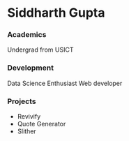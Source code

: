 # Siddharth Gupta

### Academics

Undergrad from USICT

### Development

Data Science Enthusiast
Web developer


### Projects

- Revivify
- Quote Generator
- Slither

